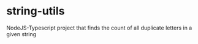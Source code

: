 # string-utils
NodeJS-Typescript project that finds the count of all duplicate letters in a given string

